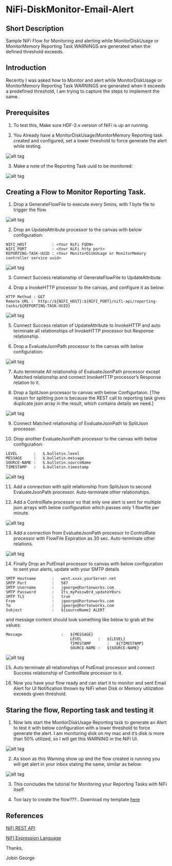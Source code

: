 # NiFi-DiskMonitor-Email-Alert

## Short Description

Sample NiFi Flow for Monitoring and alerting while MonitorDiskUsage or MonitorMemory Reporting Task WARNINGS are generated when the defined threshold exceeds. 

## Introduction

Recently I was asked how to Monitor and alert while MonitorDiskUsage or MonitorMemory Reporting Task WARNINGS are generated when it exceeds a predefined threshold, I am trying to capture the steps to implement the same.

## Prerequisites

1) To test this, Make sure HDF-2.x version of NiFi is up an running.

2) You Already have a MonitorDiskUsage/MonitorMemory Reporting task created and configured, set a lower threshold to force generate the alert while testing.

![alt tag](https://github.com/jobinthompu/NiFi-DiskMonitor-Email-Alert/blob/master/resources/images/10.png)

3) Make a note of the Reporting Task uuid to be monitored:

![alt tag](https://github.com/jobinthompu/NiFi-DiskMonitor-Email-Alert/blob/master/resources/images/0.png)

## Creating a Flow to Monitor Reporting Task.

1) Drop a GenerateFlowFile to execute every 5mins, with 1 byte file to trigger the flow.

![alt tag](https://github.com/jobinthompu/NiFi-DiskMonitor-Email-Alert/blob/master/resources/images/1.png)

2) Drop an UpdateAttribute processor to the canvas with below configuration:

```
NIFI_HOST 			: <Your NiFi FQDN>
NIFI_PORT 			: <Your NiFi http port>
REPORTING-TASK-UUID : <Your MonitorDiskUsage or MonitorMemory controller service uuid>
```
![alt tag](https://github.com/jobinthompu/NiFi-DiskMonitor-Email-Alert/blob/master/resources/images/2.png)

3) Connect Success relationship of GenerateFlowFile to UpdateAttribute.

4) Drop a InvokeHTTP processor to the canvas, and configure it as below:
```
HTTP Method : GET
Remote URL :  http://${NIFI_HOST}:${NIFI_PORT}/nifi-api/reporting-tasks/${REPORTING-TASK-UUID}

```
![alt tag](https://github.com/jobinthompu/NiFi-DiskMonitor-Email-Alert/blob/master/resources/images/3.png)

5) Connect Success relation of UpdateAttribute  to InvokeHTTP and auto terminate all relationships of InvokeHTTP processor but Response relationship.

6) Drop a EvaluateJsonPath processor to the canvas with below configuration:

![alt tag](https://github.com/jobinthompu/NiFi-DiskMonitor-Email-Alert/blob/master/resources/images/4.png)

7) Auto terminate All relationship of EvaluateJsonPath processor except Matched relationship and connect InvokeHTTP processor’s Response relation to it.

8) Drop a SplitJson processor to canvas with below Configurtaion. [The reason for splitting json is because the REST call to reporting task gives duplicate json array in the result, which contains details we need.]

![alt tag](https://github.com/jobinthompu/NiFi-DiskMonitor-Email-Alert/blob/master/resources/images/5.png)

9) Connect Matched relationship of EvaluateJsonPath to SplitJson processor.

10) Drop another EvaluateJsonPath processor to the canvas with below configuration:

```
LEVEL 		:	$.bulletin.level
MESSAGE 	:	$.bulletin.message
SOURCE-NAME	:	$.bulletin.sourceName
TIMESTAMP 	:	$.bulletin.timestamp
```
![alt tag](https://github.com/jobinthompu/NiFi-DiskMonitor-Email-Alert/blob/master/resources/images/6.png)

11) Add a connection with split relationship from SplitJson to second EvaluateJsonPath processor. Auto-terminate other relationships.

12) Add a ControlRate processor so that only one alert is sent for multiple json arrays with below configuration which passes only 1 flowfile per minute.

![alt tag](https://github.com/jobinthompu/NiFi-DiskMonitor-Email-Alert/blob/master/resources/images/7.png)

13) Add a connection from EvaluateJsonPath processor to ControlRate processor with FlowFile Expiration as 30 sec. Auto-terminate other relations.

![alt tag](https://github.com/jobinthompu/NiFi-DiskMonitor-Email-Alert/blob/master/resources/images/8.png)

14) Finally Drop an PutEmail processor to canvas with below configuration to sent your alerts, update with your SMTP details

```
SMTP Hostname		:	west.xxxx.yourServer.net
SMTP Port			:	587
SMTP Username		:	jgeorge@hortonworks.com
SMTP Password		: 	Its_myPassw0rd_updateY0urs
SMTP TLS			:	true
From				:	jgeorge@hortonworks.com
To					:	jgeorge@hortonworks.com
Subject				:	${sourceName} ALERT
```

and message content should look something like below to grab all the values:

```
Message					:	${MESSAGE}
							LEVEL		:	${LEVEL}
							TIMESTAMP		:	${TIMESTAMP}
							SOURCE-NAME	:	${SOURCE-NAME}
```
![alt tag](https://github.com/jobinthompu/NiFi-DiskMonitor-Email-Alert/blob/master/resources/images/9.png)

15) Auto terminate all relationships of PutEmail processor and connect Success relationship of ControlRate processor to it.

16) Now you have your flow ready and can start it to monitor and sent Email Alert for UI Notification thrown by NiFi when Disk or Memory utilization exceeds given threshold.


## Staring the flow, Reporting task and testing it

1) Now lets start the MonitorDiskUsage Reporting task to generate an Alert to test it with below configuration with a lower threshold to force generate the alert. I am monitoring disk on my mac and it’s disk is more than 50% utilized, so I will get this WARNING in the NiFi UI. 

![alt tag](https://github.com/jobinthompu/NiFi-DiskMonitor-Email-Alert/blob/master/resources/images/11.png)

2) As soon as this Warning show up and the flow created is running you will get alert in your inbox stating the same, similar as below:

![alt tag](https://github.com/jobinthompu/NiFi-DiskMonitor-Email-Alert/blob/master/resources/images/12.png)

3) This concludes the tutorial for Monitoring your Reporting Tasks with NiFi itself.

4) Too lazy to create the flow???.. Download my template [here](https://github.com/jobinthompu/NiFi-DiskMonitor-Email-Alert/blob/master/resources/REPORTING_TASK_ALERT.xml)

## References
[NiFi REST API](https://nifi.apache.org/docs/nifi-docs/rest-api/index.html)

[NiFI Expression Language](https://nifi.apache.org/docs/nifi-docs/html/expression-language-guide.html)

Thanks,

Jobin George


